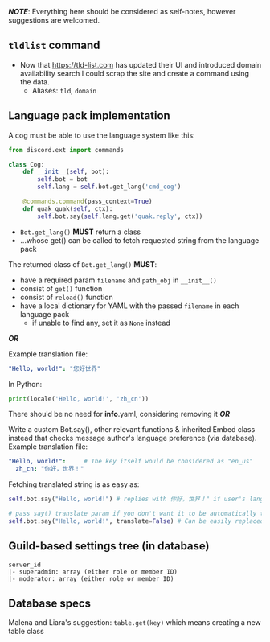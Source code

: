 ***NOTE***: Everything here should be considered as self-notes, however suggestions are welcomed.
## `tldlist` command
- Now that https://tld-list.com has updated their UI and introduced domain availability search I could scrap the site and create a command using the data.
  - Aliases: `tld`, `domain`

## Language pack implementation
A cog must be able to use the language system like this:

```py
from discord.ext import commands

class Cog:
    def __init__(self, bot):
        self.bot = bot
        self.lang = self.bot.get_lang('cmd_cog')

    @commands.command(pass_context=True)
    def quak_quak(self, ctx):
        self.bot.say(self.lang.get('quak.reply', ctx))
```
- `Bot.get_lang()` **MUST** return a class
- ...whose get() can be called to fetch requested string from the language pack

The returned class of `Bot.get_lang()` **MUST**:
- have a required param `filename` and `path_obj` in `__init__()`
- consist of `get()` function
- consist of `reload()` function
- have a local dictionary for YAML with the passed `filename` in each language pack
  - if unable to find any, set it as `None` instead

***OR***

Example translation file:
```yaml
"Hello, world!": "您好世界"
```
In Python:
```py
print(locale('Hello, world!', 'zh_cn'))
```

There should be no need for __info__.yaml, considering removing it
***OR***

Write a custom Bot.say(), other relevant functions & inherited Embed class instead that checks message author's language preference (via database).
Example translation file:
```yaml
"Hello, world!":     # The key itself would be considered as "en_us"
  zh_cn: "你好，世界！"
```
Fetching translated string is as easy as:
```py
self.bot.say("Hello, world!") # replies with 你好，世界！" if user's lang pref is zh_cn

# pass say() translate param if you don't want it to be automatically translated.
self.bot.say("Hello, world!", translate=False) # Can be easily replaced with Ctrl+F'ing "translate=False"


```

## Guild-based settings tree (in database)
```
server_id
|- superadmin: array (either role or member ID)
|- moderator: array (either role or member ID)
```

## Database specs
Malena and Liara's suggestion: `table.get(key)` which means creating a new table class